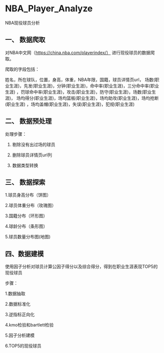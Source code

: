 # NBA_Player_Analyze
NBA现役球员分析

## 一、 数据爬取

对NBA中文网（https://china.nba.com/playerindex/） 进行现役球员的数据爬取。

爬取的字段包括：

姓名，所在球队，位置，身高，体重，NBA年限，国籍，球员详情页url，
场数(职业生涯)，先发(职业生涯)，分钟(职业生涯)，命中率(职业生涯)，三分命中率(职业生涯)
，罚球命中率(职业生涯)，攻击(职业生涯)，防守(职业生涯)，场数(职业生涯)，
场均得分(职业生涯)，场均篮板(职业生涯)，场均助攻(职业生涯)，场均抢断(职业生涯)
，场均盖帽(职业生涯)，失误(职业生涯)，犯规(职业生涯)


## 二、 数据预处理

处理步骤：

1. 剔除没有出过场的球员

2. 删除球员详情页url列

3. 数据类型转换


## 三、 数据探索

1.球员身高分布（饼图）

2.球员体重分布（玫瑰图）

3.国籍分布（环形图）

4.球龄分布（条形图）

5.球员数量分布图(地图)


## 四、数据建模

使用因子分析对球员计算公因子得分以及综合得分，得到在职业生涯表现TOP5的现役球员

步骤：

1.数据抽取

2.数据标准化

3.逆指标正向化

4.kmo检验和bartlett检验

5.因子分析建模

6.TOP5的现役球员
